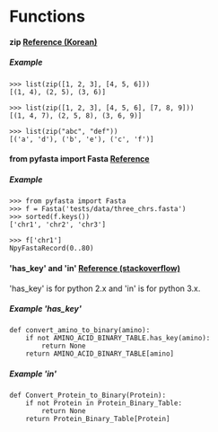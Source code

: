 # Functions
#### zip [Reference (Korean)](https://wikidocs.net/32#zip)
##### Example
```
>>> list(zip([1, 2, 3], [4, 5, 6]))
[(1, 4), (2, 5), (3, 6)]

>>> list(zip([1, 2, 3], [4, 5, 6], [7, 8, 9]))
[(1, 4, 7), (2, 5, 8), (3, 6, 9)]

>>> list(zip("abc", "def"))
[('a', 'd'), ('b', 'e'), ('c', 'f')]
```

#### from pyfasta import Fasta [Reference](https://github.com/brentp/pyfasta/)
##### Example
```
>>> from pyfasta import Fasta
>>> f = Fasta('tests/data/three_chrs.fasta')
>>> sorted(f.keys())
['chr1', 'chr2', 'chr3']

>>> f['chr1']
NpyFastaRecord(0..80)
```

#### 'has_key' and 'in' [Reference (stackoverflow)](https://stackoverflow.com/questions/1323410/should-i-use-has-key-or-in-on-python-dicts)
'has_key' is for python 2.x and 'in' is for python 3.x.
##### Example 'has_key'
```
def convert_amino_to_binary(amino):
    if not AMINO_ACID_BINARY_TABLE.has_key(amino):
        return None
    return AMINO_ACID_BINARY_TABLE[amino]
```
##### Example 'in'
```
def Convert_Protein_to_Binary(Protein):
    if not Protein in Protein_Binary_Table:
        return None
    return Protein_Binary_Table[Protein]
```
